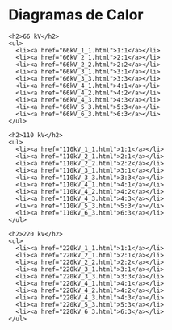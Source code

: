
<html>
  <head>
    <title>Lista de archivos</title>
  </head>
  <body>
    <h1>Diagramas de Calor</h1>
    
    <h2>66 kV</h2>
    <ul>
      <li><a href="66kV_1_1.html">1:1</a></li>
      <li><a href="66kV_2_1.html">2:1</a></li>
      <li><a href="66kV_2_2.html">2:2</a></li>
      <li><a href="66kV_3_1.html">3:1</a></li>
      <li><a href="66kV_3_3.html">3:3</a></li>
      <li><a href="66kV_4_1.html">4:1</a></li>
      <li><a href="66kV_4_2.html">4:2</a></li>
      <li><a href="66kV_4_3.html">4:3</a></li>
      <li><a href="66kV_5_3.html">5:3</a></li>
      <li><a href="66kV_6_3.html">6:3</a></li>
    </ul>

    <h2>110 kV</h2>
    <ul>
      <li><a href="110kV_1_1.html">1:1</a></li>
      <li><a href="110kV_2_1.html">2:1</a></li>
      <li><a href="110kV_2_2.html">2:2</a></li>
      <li><a href="110kV_3_1.html">3:1</a></li>
      <li><a href="110kV_3_3.html">3:3</a></li>
      <li><a href="110kV_4_1.html">4:1</a></li>
      <li><a href="110kV_4_2.html">4:2</a></li>
      <li><a href="110kV_4_3.html">4:3</a></li>
      <li><a href="110kV_5_3.html">5:3</a></li>
      <li><a href="110kV_6_3.html">6:3</a></li>
    </ul>

    <h2>220 kV</h2>
    <ul>
      <li><a href="220kV_1_1.html">1:1</a></li>
      <li><a href="220kV_2_1.html">2:1</a></li>
      <li><a href="220kV_2_2.html">2:2</a></li>
      <li><a href="220kV_3_1.html">3:1</a></li>
      <li><a href="220kV_3_3.html">3:3</a></li>
      <li><a href="220kV_4_1.html">4:1</a></li>
      <li><a href="220kV_4_2.html">4:2</a></li>
      <li><a href="220kV_4_3.html">4:3</a></li>
      <li><a href="220kV_5_3.html">5:3</a></li>
      <li><a href="220kV_6_3.html">6:3</a></li>
    </ul>
  </body>
</html>
